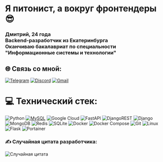 <h1 align="left">
Я питонист, а вокруг фронтендеры 😎</h1>
<h3 align="left">Дмитрий, 24 года<br>Backend-разработчик из Екатеринбурга<br>Оканчиваю бакалавриат по специальности "Информационные системы и технологии"</h3>



## 🌐 Связь со мной:
[![Telegram](https://img.shields.io/badge/Telegram-%232CA5E0.svg?logo=telegram&logoColor=white)](https://t.me/def_tbv) 
[![Discord](https://img.shields.io/badge/Discord-%237289DA.svg?logo=discord&logoColor=white)](https://discord.gg/jkl.jh) 
[![Gmail](https://img.shields.io/badge/Gmail-%23EA4335.svg?logo=gmail&logoColor=white)](mailto:bolshoy.molodets@gmail.com)




# 💻 Технический стек:
![Python](https://img.shields.io/badge/python-3670A0?style=for-the-badge&logo=python&logoColor=ffdd54) [![MySQL](https://img.shields.io/badge/MySQL-4479A1?style=for-the-badge&logo=mysql&logoColor=white)](https://www.mysql.com/)
 ![Google Cloud](https://img.shields.io/badge/Google%20Cloud-%234285F4.svg?style=for-the-badge&logo=google-cloud&logoColor=white) ![FastAPI](https://img.shields.io/badge/FastAPI-005571?style=for-the-badge&logo=fastapi) ![DjangoREST](https://img.shields.io/badge/DJANGO-REST-ff1709?style=for-the-badge&logo=django&logoColor=white&color=ff1709&labelColor=gray) ![Django](https://img.shields.io/badge/django-%23092E20.svg?style=for-the-badge&logo=django&logoColor=white) ![MongoDB](https://img.shields.io/badge/MongoDB-%234ea94b.svg?style=for-the-badge&logo=mongodb&logoColor=white) ![Redis](https://img.shields.io/badge/redis-%23DD0031.svg?style=for-the-badge&logo=redis&logoColor=white)  ![SQLite](https://img.shields.io/badge/sqlite-%2307405e.svg?style=for-the-badge&logo=sqlite&logoColor=white)  ![Docker](https://img.shields.io/badge/docker-%230db7ed.svg?style=for-the-badge&logo=docker&logoColor=white) 
![Docker Compose](https://img.shields.io/badge/Docker_Compose-1.29.0-2391E6?style=for-the-badge&logo=docker&logoColor=white) ![Git](https://img.shields.io/badge/Git-F05032?style=for-the-badge&logo=git&logoColor=white) ![Linux](https://img.shields.io/badge/Linux-FCC624?style=for-the-badge&logo=linux&logoColor=black)<!-- ... -->
![Flask](https://img.shields.io/badge/Flask-000000?style=for-the-badge&logo=flask&logoColor=white)
![Portainer](https://img.shields.io/badge/Portainer-005e99?style=for-the-badge&logo=docker&logoColor=white)





### ✍️ Случайная цитата разработчика:
![Случайная цитата](https://quotes-github-readme.vercel.app/api?type=horizontal&theme=radical&lang=ru)


